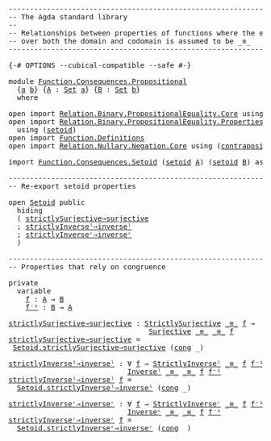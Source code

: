 <pre class="Agda"><a id="1" class="Comment">------------------------------------------------------------------------</a>
<a id="74" class="Comment">-- The Agda standard library</a>
<a id="103" class="Comment">--</a>
<a id="106" class="Comment">-- Relationships between properties of functions where the equality</a>
<a id="174" class="Comment">-- over both the domain and codomain is assumed to be _≡_</a>
<a id="232" class="Comment">------------------------------------------------------------------------</a>

<a id="306" class="Symbol">{-#</a> <a id="310" class="Keyword">OPTIONS</a> <a id="318" class="Pragma">--cubical-compatible</a> <a id="339" class="Pragma">--safe</a> <a id="346" class="Symbol">#-}</a>

<a id="351" class="Keyword">module</a> <a id="358" href="Function.Consequences.Propositional.html" class="Module">Function.Consequences.Propositional</a>
  <a id="396" class="Symbol">{</a><a id="397" href="Function.Consequences.Propositional.html#397" class="Bound">a</a> <a id="399" href="Function.Consequences.Propositional.html#399" class="Bound">b</a><a id="400" class="Symbol">}</a> <a id="402" class="Symbol">{</a><a id="403" href="Function.Consequences.Propositional.html#403" class="Bound">A</a> <a id="405" class="Symbol">:</a> <a id="407" href="Agda.Primitive.html#388" class="Primitive">Set</a> <a id="411" href="Function.Consequences.Propositional.html#397" class="Bound">a</a><a id="412" class="Symbol">}</a> <a id="414" class="Symbol">{</a><a id="415" href="Function.Consequences.Propositional.html#415" class="Bound">B</a> <a id="417" class="Symbol">:</a> <a id="419" href="Agda.Primitive.html#388" class="Primitive">Set</a> <a id="423" href="Function.Consequences.Propositional.html#399" class="Bound">b</a><a id="424" class="Symbol">}</a>
  <a id="428" class="Keyword">where</a>

<a id="435" class="Keyword">open</a> <a id="440" class="Keyword">import</a> <a id="447" href="Relation.Binary.PropositionalEquality.Core.html" class="Module">Relation.Binary.PropositionalEquality.Core</a> <a id="490" class="Keyword">using</a> <a id="496" class="Symbol">(</a><a id="497" href="Agda.Builtin.Equality.html#150" class="Datatype Operator">_≡_</a><a id="500" class="Symbol">;</a> <a id="502" href="Relation.Binary.PropositionalEquality.Core.html#858" class="Function Operator">_≢_</a><a id="505" class="Symbol">;</a> <a id="507" href="Relation.Binary.PropositionalEquality.Core.html#1339" class="Function">cong</a><a id="511" class="Symbol">)</a>
<a id="513" class="Keyword">open</a> <a id="518" class="Keyword">import</a> <a id="525" href="Relation.Binary.PropositionalEquality.Properties.html" class="Module">Relation.Binary.PropositionalEquality.Properties</a>
  <a id="576" class="Keyword">using</a> <a id="582" class="Symbol">(</a><a id="583" href="Relation.Binary.PropositionalEquality.Properties.html#5687" class="Function">setoid</a><a id="589" class="Symbol">)</a>
<a id="591" class="Keyword">open</a> <a id="596" class="Keyword">import</a> <a id="603" href="Function.Definitions.html" class="Module">Function.Definitions</a>
<a id="624" class="Keyword">open</a> <a id="629" class="Keyword">import</a> <a id="636" href="Relation.Nullary.Negation.Core.html" class="Module">Relation.Nullary.Negation.Core</a> <a id="667" class="Keyword">using</a> <a id="673" class="Symbol">(</a><a id="674" href="Relation.Nullary.Negation.Core.html#1493" class="Function">contraposition</a><a id="688" class="Symbol">)</a>

<a id="691" class="Keyword">import</a> <a id="698" href="Function.Consequences.Setoid.html" class="Module">Function.Consequences.Setoid</a> <a id="727" class="Symbol">(</a><a id="728" href="Relation.Binary.PropositionalEquality.Properties.html#5687" class="Function">setoid</a> <a id="735" href="Function.Consequences.Propositional.html#403" class="Bound">A</a><a id="736" class="Symbol">)</a> <a id="738" class="Symbol">(</a><a id="739" href="Relation.Binary.PropositionalEquality.Properties.html#5687" class="Function">setoid</a> <a id="746" href="Function.Consequences.Propositional.html#415" class="Bound">B</a><a id="747" class="Symbol">)</a> <a id="749" class="Symbol">as</a> <a id="Setoid"></a><a id="752" href="Function.Consequences.Propositional.html#752" class="Module">Setoid</a>

<a id="760" class="Comment">------------------------------------------------------------------------</a>
<a id="833" class="Comment">-- Re-export setoid properties</a>

<a id="865" class="Keyword">open</a> <a id="870" href="Function.Consequences.Propositional.html#752" class="Module">Setoid</a> <a id="877" class="Keyword">public</a>
  <a id="886" class="Keyword">hiding</a>
  <a id="895" class="Symbol">(</a> <a id="897" href="Function.Consequences.Setoid.html#1959" class="Function">strictlySurjective⇒surjective</a>
  <a id="929" class="Symbol">;</a> <a id="931" href="Function.Consequences.Setoid.html#2466" class="Function">strictlyInverseˡ⇒inverseˡ</a>
  <a id="959" class="Symbol">;</a> <a id="961" href="Function.Consequences.Setoid.html#2953" class="Function">strictlyInverseʳ⇒inverseʳ</a>
  <a id="989" class="Symbol">)</a>

<a id="992" class="Comment">------------------------------------------------------------------------</a>
<a id="1065" class="Comment">-- Properties that rely on congruence</a>

<a id="1104" class="Keyword">private</a>
  <a id="1114" class="Keyword">variable</a>
    <a id="1127" href="Function.Consequences.Propositional.html#1127" class="Generalizable">f</a> <a id="1129" class="Symbol">:</a> <a id="1131" href="Function.Consequences.Propositional.html#403" class="Bound">A</a> <a id="1133" class="Symbol">→</a> <a id="1135" href="Function.Consequences.Propositional.html#415" class="Bound">B</a>
    <a id="1141" href="Function.Consequences.Propositional.html#1141" class="Generalizable">f⁻¹</a> <a id="1145" class="Symbol">:</a> <a id="1147" href="Function.Consequences.Propositional.html#415" class="Bound">B</a> <a id="1149" class="Symbol">→</a> <a id="1151" href="Function.Consequences.Propositional.html#403" class="Bound">A</a>

<a id="strictlySurjective⇒surjective"></a><a id="1154" href="Function.Consequences.Propositional.html#1154" class="Function">strictlySurjective⇒surjective</a> <a id="1184" class="Symbol">:</a> <a id="1186" href="Function.Definitions.html#1522" class="Function">StrictlySurjective</a> <a id="1205" href="Agda.Builtin.Equality.html#150" class="Datatype Operator">_≡_</a> <a id="1209" href="Function.Consequences.Propositional.html#1127" class="Generalizable">f</a> <a id="1211" class="Symbol">→</a>
                                 <a id="1246" href="Function.Definitions.html#919" class="Function">Surjective</a> <a id="1257" href="Agda.Builtin.Equality.html#150" class="Datatype Operator">_≡_</a> <a id="1261" href="Agda.Builtin.Equality.html#150" class="Datatype Operator">_≡_</a> <a id="1265" href="Function.Consequences.Propositional.html#1127" class="Generalizable">f</a>
<a id="1267" href="Function.Consequences.Propositional.html#1154" class="Function">strictlySurjective⇒surjective</a> <a id="1297" class="Symbol">=</a>
 <a id="1300" href="Function.Consequences.Setoid.html#1959" class="Function">Setoid.strictlySurjective⇒surjective</a> <a id="1337" class="Symbol">(</a><a id="1338" href="Relation.Binary.PropositionalEquality.Core.html#1339" class="Function">cong</a> <a id="1343" class="Symbol">_)</a>

<a id="strictlyInverseˡ⇒inverseˡ"></a><a id="1347" href="Function.Consequences.Propositional.html#1347" class="Function">strictlyInverseˡ⇒inverseˡ</a> <a id="1373" class="Symbol">:</a> <a id="1375" class="Symbol">∀</a> <a id="1377" href="Function.Consequences.Propositional.html#1377" class="Bound">f</a> <a id="1379" class="Symbol">→</a> <a id="1381" href="Function.Definitions.html#1622" class="Function">StrictlyInverseˡ</a> <a id="1398" href="Agda.Builtin.Equality.html#150" class="Datatype Operator">_≡_</a> <a id="1402" href="Function.Consequences.Propositional.html#1377" class="Bound">f</a> <a id="1404" href="Function.Consequences.Propositional.html#1141" class="Generalizable">f⁻¹</a> <a id="1408" class="Symbol">→</a>
                            <a id="1438" href="Function.Definitions.html#1082" class="Function">Inverseˡ</a> <a id="1447" href="Agda.Builtin.Equality.html#150" class="Datatype Operator">_≡_</a> <a id="1451" href="Agda.Builtin.Equality.html#150" class="Datatype Operator">_≡_</a> <a id="1455" href="Function.Consequences.Propositional.html#1377" class="Bound">f</a> <a id="1457" href="Function.Consequences.Propositional.html#1141" class="Generalizable">f⁻¹</a>
<a id="1461" href="Function.Consequences.Propositional.html#1347" class="Function">strictlyInverseˡ⇒inverseˡ</a> <a id="1487" href="Function.Consequences.Propositional.html#1487" class="Bound">f</a> <a id="1489" class="Symbol">=</a>
  <a id="1493" href="Function.Consequences.Setoid.html#2466" class="Function">Setoid.strictlyInverseˡ⇒inverseˡ</a> <a id="1526" class="Symbol">(</a><a id="1527" href="Relation.Binary.PropositionalEquality.Core.html#1339" class="Function">cong</a> <a id="1532" class="Symbol">_)</a>

<a id="strictlyInverseʳ⇒inverseʳ"></a><a id="1536" href="Function.Consequences.Propositional.html#1536" class="Function">strictlyInverseʳ⇒inverseʳ</a> <a id="1562" class="Symbol">:</a> <a id="1564" class="Symbol">∀</a> <a id="1566" href="Function.Consequences.Propositional.html#1566" class="Bound">f</a> <a id="1568" class="Symbol">→</a> <a id="1570" href="Function.Definitions.html#1726" class="Function">StrictlyInverseʳ</a> <a id="1587" href="Agda.Builtin.Equality.html#150" class="Datatype Operator">_≡_</a> <a id="1591" href="Function.Consequences.Propositional.html#1566" class="Bound">f</a> <a id="1593" href="Function.Consequences.Propositional.html#1141" class="Generalizable">f⁻¹</a> <a id="1597" class="Symbol">→</a>
                            <a id="1627" href="Function.Definitions.html#1169" class="Function">Inverseʳ</a> <a id="1636" href="Agda.Builtin.Equality.html#150" class="Datatype Operator">_≡_</a> <a id="1640" href="Agda.Builtin.Equality.html#150" class="Datatype Operator">_≡_</a> <a id="1644" href="Function.Consequences.Propositional.html#1566" class="Bound">f</a> <a id="1646" href="Function.Consequences.Propositional.html#1141" class="Generalizable">f⁻¹</a>
<a id="1650" href="Function.Consequences.Propositional.html#1536" class="Function">strictlyInverseʳ⇒inverseʳ</a> <a id="1676" href="Function.Consequences.Propositional.html#1676" class="Bound">f</a> <a id="1678" class="Symbol">=</a>
  <a id="1682" href="Function.Consequences.Setoid.html#2953" class="Function">Setoid.strictlyInverseʳ⇒inverseʳ</a> <a id="1715" class="Symbol">(</a><a id="1716" href="Relation.Binary.PropositionalEquality.Core.html#1339" class="Function">cong</a> <a id="1721" class="Symbol">_)</a>
</pre>